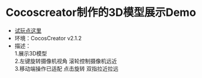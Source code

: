 # Cocoscreator制作的3D模型展示Demo 
- [试玩点这里](https://yoyohan1.gitee.io/ShowModelScene)
- 环境：CocosCreator v2.1.2
- 描述：  
1.展示3D模型     
2.左键旋转摄像机视角 滚轮控制摄像机远近  
3.移动端操作已适配 点击旋转 双指拉近拉远  

